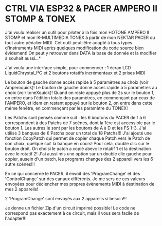 # CTRL VIA ESP32 & PACER AMPERO II STOMP & TONEX

J'ai voulu réaliser un outil pour piloter à la fois mon HOTONE AMPERO II STOMP et mon IK-MULTIMEDIA TONEX à partir de mon NEKTAR PACER ou tout autre pédalier MIDI.
Cet outil peut-être adapté à tous types d'instruments MIDI après quelques modification du code source bien évidement!
On peut y retrouver dans DATA la base de donnée et la modifier à souhait aussi...*

J'ai voulu une interface simple, pour commencer : 
    1 écran LCD LiquidChrystal_I²C
    et 2 boutons rotatifs incrémentaux
    et 2 prises MIDI

Le bouton de gauche donne accès rapide à 5 paramètres au choix (voir Amperoquick)!
Le bouton de gauche donne accès rapide à 5 paramètres au choix (voir toneXquick)!
Quand on reste appuyé plus de 2s sur le bouton 1, on entre dans l'édition totale des paramètres, en commençant par ceux de l'AMPERO, et idem en restant appuyé sur le bouton 2, on entre dans cette même fenêtre, en commençant par les paramètre du TONEX!

Les Patchs sont pensés comme suit : les 6 boutons du PACER de 1 à 6 correspondent à des Patchs de 7 scènes, dont la 1ère est accessible par le bouton 1. Les autres le sont par les boutons de A à D et les FS 1-3. J'ai utilisé 3 banques de 6 Patchs pour un total de 18 Patchs!!!
J'ai ajouté une fonction CopyPatch qui permet de copier chaque Patch vers le Patch de son choix, quelque soit la banque en cours! Pour cela, double clic sur le bouton droit. On choisi le patch a copié abevc le rotatif 1 et la destination avec le rotatif 2!
J'ai aussi mis une option sur un double clic gauche pour copier, ausein d'un patch, les programs changes des 2 appareil vers les 6 autre scènes!!!

En ce qui concerne le PACER, il envoit des 'ProgramChange' et des 'ControlChange' sur des canaux différents. Je me sers de ces valeurs envoyées pour déclencher mes propres évènements MIDI à destination de mes 2 appareils!

2 'ProgramChange' sont envoyés aux 2 appareils si besoin!!!

Je donne un fichier Zip d'un circuit imprimé possible! Le code ne correspond pas exactement à ce circuit, mais il vous sera facile de l'adapter!!!
